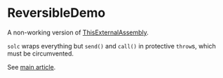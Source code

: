 # ReversibleDemo

A non-working version of [ThisExternalAssembly](https://github.com/veox/solidity-dapps/blob/master/ThisExternalAssembly/ThisExternalAssembly.solidity).

`solc` wraps everything but `send()` and `call()` in protective
`throw`s, which must be circumvented.

See [main article](https://wemakethings.net/2016/08/08/conditional_cancel/).
